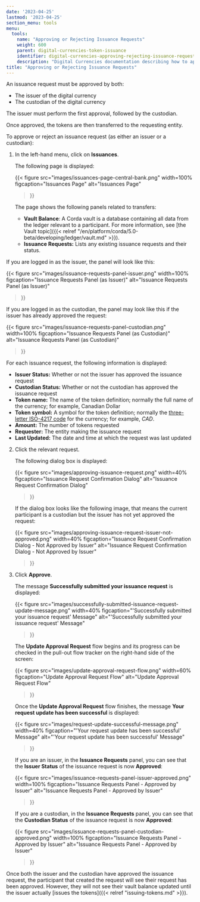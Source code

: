 ```yaml
---
date: '2023-04-25'
lastmod: '2023-04-25'
section_menu: tools
menu:
  tools:
    name: "Approving or Rejecting Issuance Requests"
    weight: 600
    parent: digital-currencies-token-issuance
    identifier: digital-currencies-approving-rejecting-issuance-requests-issuer
    description: "Digital Currencies documentation describing how to approve or reject issuance requests via the GUI"
title: "Approving or Rejecting Issuance Requests"
---
```


An issuance request must be approved by both:

* The issuer of the digital currency
* The custodian of the digital currency

The issuer must perform the first approval, followed by the custodian. 

Once approved, the tokens are then transferred to the requesting entity.

To approve or reject an issuance request (as either an issuer or a custodian):

1. In the left-hand menu, click on **Issuances**.

   The following page is displayed:
   
   {{< 
      figure
	  src="images/issuances-page-central-bank.png"
      width=100%
	  figcaption="Issuances Page"
	  alt="Issuances Page"
   >}}

   The page shows the following panels related to transfers:

   * **Vault Balance**: A Corda vault is a database containing all data from the ledger relevant to a participant. For more information, see [the Vault topic]({{< relref "/en/platform/corda/5.0-beta/developing/ledger/vault.md" >}}).
   * **Issuance Requests:** Lists any existing issuance requests and their status.
  
  If you are logged in as the issuer, the panel will look like this:
  
   {{< 
      figure
	  src="images/issuance-requests-panel-issuer.png"
      width=100%
	  figcaption="Issuance Requests Panel (as Issuer)"
	  alt="Issuance Requests Panel (as Issuer)"
   >}}
   
   If you are logged in as the custodian, the panel may look like this if the issuer has already approved the request:
     
   {{< 
      figure
	  src="images/issuance-requests-panel-custodian.png"
      width=100%
	  figcaption="Issuance Requests Panel (as Custodian)"
	  alt="Issuance Requests Panel (as Custodian)"
   >}}
   
   For each issuance request, the following information is displayed:
   
   * **Issuer Status:** Whether or not the issuer has approved the issuance request
   * **Custodian Status:** Whether or not the custodian has approved the issuance request
   * **Token name:** The name of the token definition; normally the full name of the currency; for example, Canadian Dollar
   * **Token symbol:** A symbol for the token definition; normally the [three-letter ISO-4217 code](https://en.wikipedia.org/wiki/ISO_4217) for the currency; for example, *CAD*.
   * **Amount:** The number of tokens requested
   * **Requester:** The entity making the issuance request
   * **Last Updated:** The date and time at which the request was last updated
   
2. Click the relevant request.

   The following dialog box is displayed:
   
   {{< 
      figure
	  src="images/approving-issuance-request.png"
      width=40%
	  figcaption="Issuance Request Confirmation Dialog"
	  alt="Issuance Request Confirmation Dialog"
   >}}  
   
   If the dialog box looks like the following image, that means the current participant is a custodian but the issuer has not yet approved the request:
   
   {{< 
      figure
	  src="images/approving-issuance-request-issuer-not-approved.png"
      width=40%
	  figcaption="Issuance Request Confirmation Dialog - Not Approved by Issuer"
	  alt="Issuance Request Confirmation Dialog - Not Approved by Issuer"
   >}}
   
7. Click **Approve**.

   The message **Successfully submitted your issuance request** is displayed:
   
   {{< 
      figure
	  src="images/successfully-submitted-issuance-request-update-message.png"
      width=40%
	  figcaption="'Successfully submitted your issuance request' Message"
	  alt="'Successfully submitted your issuance request' Message"
   >}}
   
   The **Update Approval Request** flow begins and its progress can be checked in the pull-out flow tracker on the right-hand side of the screen: 
   
   {{< 
      figure
	  src="images/update-approval-request-flow.png"
      width=60%
	  figcaption="Update Approval Request Flow"
	  alt="Update Approval Request Flow"
   >}}
   
   Once the **Update Approval Request** flow finishes, the message **Your request update has been successful** is displayed:

   
   {{< 
      figure
	  src="images/request-update-successful-message.png"
      width=40%
	  figcaption="'Your request update has been successful' Message"
	  alt="'Your request update has been successful' Message"
   >}}
  
   If you are an issuer, in the **Issuance Requests** panel, you can see that the **Issuer Status** of the issuance request is now **Approved**:  
  
   {{< 
      figure
	  src="images/issuance-requests-panel-issuer-approved.png"
      width=100%
	  figcaption="Issuance Requests Panel - Approved by Issuer"
	  alt="Issuance Requests Panel - Approved by Issuer"
   >}}
   
   If you are a custodian, in the **Issuance Requests** panel, you can see that the **Custodian Status** of the issuance request is now **Approved**:  

   {{< 
      figure
	  src="images/issuance-requests-panel-custodian-approved.png"
      width=100%
	  figcaption="Issuance Requests Panel - Approved by Issuer"
	  alt="Issuance Requests Panel - Approved by Issuer"
   >}}
   
   
Once both the issuer and the custodian have approved the issuance request, the participant that created the request will see their request has been approved. However, they will not see their vault balance updated until the issuer actually [issues the tokens]({{< relref "issuing-tokens.md" >}}).
   
   
   
   
